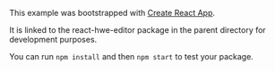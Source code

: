 This example was bootstrapped with [Create React App](https://github.com/facebook/create-react-app).

It is linked to the react-hwe-editor package in the parent directory for development purposes.

You can run `npm install` and then `npm start` to test your package.
